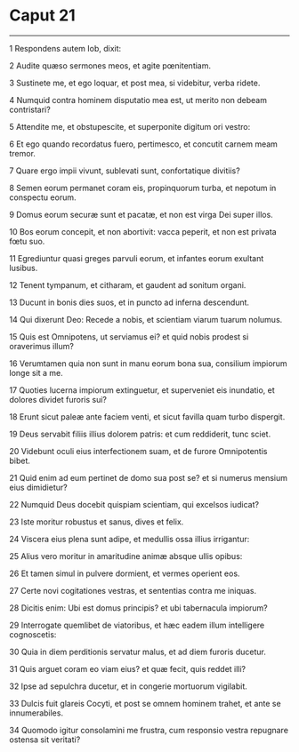 # Caput 21

***

1 Respondens autem Iob, dixit:

2 Audite quæso sermones meos, et agite pœnitentiam.

3 Sustinete me, et ego loquar, et post mea, si videbitur, verba ridete.

4 Numquid contra hominem disputatio mea est, ut merito non debeam contristari?

5 Attendite me, et obstupescite, et superponite digitum ori vestro:

6 Et ego quando recordatus fuero, pertimesco, et concutit carnem meam tremor.

7 Quare ergo impii vivunt, sublevati sunt, confortatique divitiis?

8 Semen eorum permanet coram eis, propinquorum turba, et nepotum in conspectu eorum.

9 Domus eorum securæ sunt et pacatæ, et non est virga Dei super illos.

10 Bos eorum concepit, et non abortivit: vacca peperit, et non est privata fœtu suo.

11 Egrediuntur quasi greges parvuli eorum, et infantes eorum exultant lusibus.

12 Tenent tympanum, et citharam, et gaudent ad sonitum organi.

13 Ducunt in bonis dies suos, et in puncto ad inferna descendunt.

14 Qui dixerunt Deo: Recede a nobis, et scientiam viarum tuarum nolumus.

15 Quis est Omnipotens, ut serviamus ei? et quid nobis prodest si oraverimus illum?

16 Verumtamen quia non sunt in manu eorum bona sua, consilium impiorum longe sit a me.

17 Quoties lucerna impiorum extinguetur, et superveniet eis inundatio, et dolores dividet furoris sui?

18 Erunt sicut paleæ ante faciem venti, et sicut favilla quam turbo dispergit.

19 Deus servabit filiis illius dolorem patris: et cum reddiderit, tunc sciet.

20 Videbunt oculi eius interfectionem suam, et de furore Omnipotentis bibet.

21 Quid enim ad eum pertinet de domo sua post se? et si numerus mensium eius dimidietur?

22 Numquid Deus docebit quispiam scientiam, qui excelsos iudicat?

23 Iste moritur robustus et sanus, dives et felix.

24 Viscera eius plena sunt adipe, et medullis ossa illius irrigantur:

25 Alius vero moritur in amaritudine animæ absque ullis opibus:

26 Et tamen simul in pulvere dormient, et vermes operient eos.

27 Certe novi cogitationes vestras, et sententias contra me iniquas.

28 Dicitis enim: Ubi est domus principis? et ubi tabernacula impiorum?

29 Interrogate quemlibet de viatoribus, et hæc eadem illum intelligere cognoscetis:

30 Quia in diem perditionis servatur malus, et ad diem furoris ducetur.

31 Quis arguet coram eo viam eius? et quæ fecit, quis reddet illi?

32 Ipse ad sepulchra ducetur, et in congerie mortuorum vigilabit.

33 Dulcis fuit glareis Cocyti, et post se omnem hominem trahet, et ante se innumerabiles.

34 Quomodo igitur consolamini me frustra, cum responsio vestra repugnare ostensa sit veritati?

